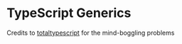 # TypeScript Generics

Credits to [totaltypescript](https://www.totaltypescript.com/) for the mind-boggling problems